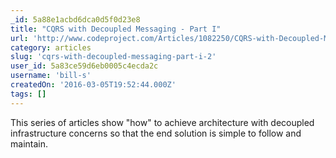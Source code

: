 ```yaml
---
_id: 5a88e1acbd6dca0d5f0d23e8
title: "CQRS with Decoupled Messaging - Part I"
url: 'http://www.codeproject.com/Articles/1082250/CQRS-with-Decoupled-Messaging-Part-I'
category: articles
slug: 'cqrs-with-decoupled-messaging-part-i-2'
user_id: 5a83ce59d6eb0005c4ecda2c
username: 'bill-s'
createdOn: '2016-03-05T19:52:44.000Z'
tags: []
---
```


This series of articles show "how" to achieve architecture with decoupled infrastructure concerns so that the end solution is simple to follow and maintain.
